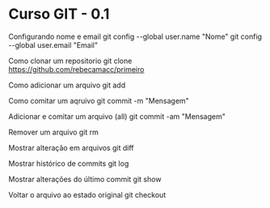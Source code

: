 Curso GIT - 0.1
===============

Configurando nome e email
git config --global user.name "Nome"
git config --global user.email "Email"

Como clonar um repositorio
git clone https://github.com/rebecamacc/primeiro

Como adicionar um arquivo
git add <arquivo>

Como comitar um aqruivo
git commit -m "Mensagem"

Adicionar e comitar um arquivo (all)
git commit -am "Mensagem"

Remover um arquivo
git rm <arquivo>

Mostrar alteração em arquivos
git diff

Mostrar histórico de commits
git log

Mostrar alterações do último commit
git show

Voltar o arquivo ao estado original
git checkout


